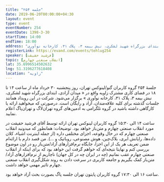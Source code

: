 ```yaml
---
title: "جلسه ۲۵۴"
date: 2019-06-20T00:00:00+04:30
layout: event
type: event
eventNumber: 254
eventDate: 1398-3-30
startTime: 14:00
endTime: 18:00
address: "میدان آزادی، ابتدای بزرگراه شهید لشکری، نبش بیمه ۳، پلاک ۳۱، کارخانه نوآوری"
registerLink: https://evand.com/events/tehlug254
speaker: [فرشید حقیقت]
topic: [انقلاب صنعتی چهارم]
lat: 35.6996514502632
lng: 51.3196277618408
location: "زاویه"
---
```

جلسهٔ ۲۵۴ گروه کاربران گنو/لینوکس تهران، روز پنجشنبه ۳۰ خرداد ماه از ساعت ۱۴ تا ۱۸ در فضای کاری مشترک زاویه واقع در « میدان آزادی، ابتدای بزرگراه شهید لشکری، نبش بیمه ۳، پلاک ۳۱، کارخانه نوآوری » برگزار می‌شود.
شرکت در این رویداد همانند جلسات گذشته برای کلیه علاقه‌مندان، آزاد و رایگان است.
درصورتی که میخواهید ارائه یا کارگاهی داشته باشید در گروه تلگرامی به ادمین‌های گروه تهران‌لاگ و تهران‌پاگ اعلام نمایید.

ساعت ۱۴ الی ۱۵:۳۰ گروه کاربران لینوکس تهران
ارائه توسط آقای فرشید حقیقت در مورد انقلاب صنعتی چهارم و متن‌باز خواهد بود.
توضیحات: همانطور که میدونید انقلاب صنعتی چهارم که در حال وقوعه، اجزای مختلفی داره (از جمله اینترنت اشیاء، کلان داده‌ها، رایانش ابری، بلاک‌چین، هوش مصنوعی، روباتیک و ...). من قصد دارم با ارائه‌ام ضمن تعریف هر یک از این اجزا، جایگاه نرم‌افزارهای آزاد/متن‌باز رو در اون موضوع بررسی کنم و نهایتا نتیجه‌ای که خواهم گرفت این خواهد بود که برای اینکه از انقلاب صنعتی چهارم عقب نمانیم (چه در ایران چه در کل جهان) ناچاریم از نرم‌افزارهای آزاد/متن‌باز کمک بگیریم و جامعه کاربری در سرعت دادن به روند شکل‌گیری انقلاب صنعتی چهارم تاثیر مهمی خواهد داشت.

ساعت ۱۶ الی ۱۷:۳۰ گروه کاربران پایتون تهران
جلسه پاگ بصورت بحث آزاد خواهد بود.